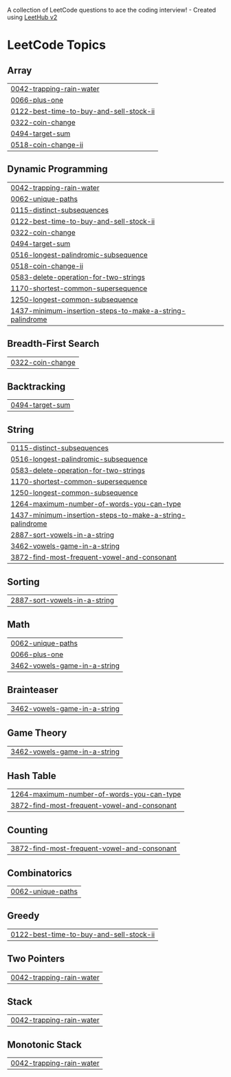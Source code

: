 A collection of LeetCode questions to ace the coding interview! - Created using [LeetHub v2](https://github.com/arunbhardwaj/LeetHub-2.0)
<!---LeetCode Topics Start-->
# LeetCode Topics
## Array
|  |
| ------- |
| [0042-trapping-rain-water](https://github.com/Kishorekalingi/leetcode-Cpp/tree/master/0042-trapping-rain-water) |
| [0066-plus-one](https://github.com/Kishorekalingi/leetcode-Cpp/tree/master/0066-plus-one) |
| [0122-best-time-to-buy-and-sell-stock-ii](https://github.com/Kishorekalingi/leetcode-Cpp/tree/master/0122-best-time-to-buy-and-sell-stock-ii) |
| [0322-coin-change](https://github.com/Kishorekalingi/leetcode-Cpp/tree/master/0322-coin-change) |
| [0494-target-sum](https://github.com/Kishorekalingi/leetcode-Cpp/tree/master/0494-target-sum) |
| [0518-coin-change-ii](https://github.com/Kishorekalingi/leetcode-Cpp/tree/master/0518-coin-change-ii) |
## Dynamic Programming
|  |
| ------- |
| [0042-trapping-rain-water](https://github.com/Kishorekalingi/leetcode-Cpp/tree/master/0042-trapping-rain-water) |
| [0062-unique-paths](https://github.com/Kishorekalingi/leetcode-Cpp/tree/master/0062-unique-paths) |
| [0115-distinct-subsequences](https://github.com/Kishorekalingi/leetcode-Cpp/tree/master/0115-distinct-subsequences) |
| [0122-best-time-to-buy-and-sell-stock-ii](https://github.com/Kishorekalingi/leetcode-Cpp/tree/master/0122-best-time-to-buy-and-sell-stock-ii) |
| [0322-coin-change](https://github.com/Kishorekalingi/leetcode-Cpp/tree/master/0322-coin-change) |
| [0494-target-sum](https://github.com/Kishorekalingi/leetcode-Cpp/tree/master/0494-target-sum) |
| [0516-longest-palindromic-subsequence](https://github.com/Kishorekalingi/leetcode-Cpp/tree/master/0516-longest-palindromic-subsequence) |
| [0518-coin-change-ii](https://github.com/Kishorekalingi/leetcode-Cpp/tree/master/0518-coin-change-ii) |
| [0583-delete-operation-for-two-strings](https://github.com/Kishorekalingi/leetcode-Cpp/tree/master/0583-delete-operation-for-two-strings) |
| [1170-shortest-common-supersequence](https://github.com/Kishorekalingi/leetcode-Cpp/tree/master/1170-shortest-common-supersequence) |
| [1250-longest-common-subsequence](https://github.com/Kishorekalingi/leetcode-Cpp/tree/master/1250-longest-common-subsequence) |
| [1437-minimum-insertion-steps-to-make-a-string-palindrome](https://github.com/Kishorekalingi/leetcode-Cpp/tree/master/1437-minimum-insertion-steps-to-make-a-string-palindrome) |
## Breadth-First Search
|  |
| ------- |
| [0322-coin-change](https://github.com/Kishorekalingi/leetcode-Cpp/tree/master/0322-coin-change) |
## Backtracking
|  |
| ------- |
| [0494-target-sum](https://github.com/Kishorekalingi/leetcode-Cpp/tree/master/0494-target-sum) |
## String
|  |
| ------- |
| [0115-distinct-subsequences](https://github.com/Kishorekalingi/leetcode-Cpp/tree/master/0115-distinct-subsequences) |
| [0516-longest-palindromic-subsequence](https://github.com/Kishorekalingi/leetcode-Cpp/tree/master/0516-longest-palindromic-subsequence) |
| [0583-delete-operation-for-two-strings](https://github.com/Kishorekalingi/leetcode-Cpp/tree/master/0583-delete-operation-for-two-strings) |
| [1170-shortest-common-supersequence](https://github.com/Kishorekalingi/leetcode-Cpp/tree/master/1170-shortest-common-supersequence) |
| [1250-longest-common-subsequence](https://github.com/Kishorekalingi/leetcode-Cpp/tree/master/1250-longest-common-subsequence) |
| [1264-maximum-number-of-words-you-can-type](https://github.com/Kishorekalingi/leetcode-Cpp/tree/master/1264-maximum-number-of-words-you-can-type) |
| [1437-minimum-insertion-steps-to-make-a-string-palindrome](https://github.com/Kishorekalingi/leetcode-Cpp/tree/master/1437-minimum-insertion-steps-to-make-a-string-palindrome) |
| [2887-sort-vowels-in-a-string](https://github.com/Kishorekalingi/leetcode-Cpp/tree/master/2887-sort-vowels-in-a-string) |
| [3462-vowels-game-in-a-string](https://github.com/Kishorekalingi/leetcode-Cpp/tree/master/3462-vowels-game-in-a-string) |
| [3872-find-most-frequent-vowel-and-consonant](https://github.com/Kishorekalingi/leetcode-Cpp/tree/master/3872-find-most-frequent-vowel-and-consonant) |
## Sorting
|  |
| ------- |
| [2887-sort-vowels-in-a-string](https://github.com/Kishorekalingi/leetcode-Cpp/tree/master/2887-sort-vowels-in-a-string) |
## Math
|  |
| ------- |
| [0062-unique-paths](https://github.com/Kishorekalingi/leetcode-Cpp/tree/master/0062-unique-paths) |
| [0066-plus-one](https://github.com/Kishorekalingi/leetcode-Cpp/tree/master/0066-plus-one) |
| [3462-vowels-game-in-a-string](https://github.com/Kishorekalingi/leetcode-Cpp/tree/master/3462-vowels-game-in-a-string) |
## Brainteaser
|  |
| ------- |
| [3462-vowels-game-in-a-string](https://github.com/Kishorekalingi/leetcode-Cpp/tree/master/3462-vowels-game-in-a-string) |
## Game Theory
|  |
| ------- |
| [3462-vowels-game-in-a-string](https://github.com/Kishorekalingi/leetcode-Cpp/tree/master/3462-vowels-game-in-a-string) |
## Hash Table
|  |
| ------- |
| [1264-maximum-number-of-words-you-can-type](https://github.com/Kishorekalingi/leetcode-Cpp/tree/master/1264-maximum-number-of-words-you-can-type) |
| [3872-find-most-frequent-vowel-and-consonant](https://github.com/Kishorekalingi/leetcode-Cpp/tree/master/3872-find-most-frequent-vowel-and-consonant) |
## Counting
|  |
| ------- |
| [3872-find-most-frequent-vowel-and-consonant](https://github.com/Kishorekalingi/leetcode-Cpp/tree/master/3872-find-most-frequent-vowel-and-consonant) |
## Combinatorics
|  |
| ------- |
| [0062-unique-paths](https://github.com/Kishorekalingi/leetcode-Cpp/tree/master/0062-unique-paths) |
## Greedy
|  |
| ------- |
| [0122-best-time-to-buy-and-sell-stock-ii](https://github.com/Kishorekalingi/leetcode-Cpp/tree/master/0122-best-time-to-buy-and-sell-stock-ii) |
## Two Pointers
|  |
| ------- |
| [0042-trapping-rain-water](https://github.com/Kishorekalingi/leetcode-Cpp/tree/master/0042-trapping-rain-water) |
## Stack
|  |
| ------- |
| [0042-trapping-rain-water](https://github.com/Kishorekalingi/leetcode-Cpp/tree/master/0042-trapping-rain-water) |
## Monotonic Stack
|  |
| ------- |
| [0042-trapping-rain-water](https://github.com/Kishorekalingi/leetcode-Cpp/tree/master/0042-trapping-rain-water) |
<!---LeetCode Topics End-->